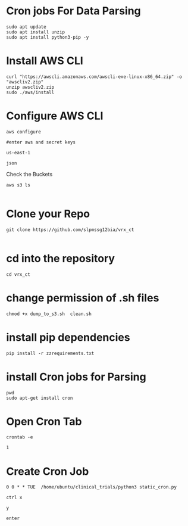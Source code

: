 # Cron jobs For Data Parsing 

```
sudo apt update 
sudo apt install unzip
sudo apt install python3-pip -y
```
# Install AWS CLI 
```
curl "https://awscli.amazonaws.com/awscli-exe-linux-x86_64.zip" -o "awscliv2.zip"
unzip awscliv2.zip
sudo ./aws/install
```

# Configure AWS CLI
```
aws configure

#enter aws and secret keys

us-east-1

json
```
Check the Buckets
```
aws s3 ls


```

# Clone your Repo
```
git clone https://github.com/slpmssg12bia/vrx_ct


```
# cd into the repository
```
cd vrx_ct

```
# change permission of .sh files
```
chmod +x dump_to_s3.sh  clean.sh 
```

# install pip dependencies
```
pip install -r zzrequirements.txt 
```
# install Cron jobs for Parsing
```
pwd
sudo apt-get install cron
```
# Open Cron Tab
```
crontab -e

1
```
# Create Cron Job
```
0 0 * * TUE  /home/ubuntu/clinical_trials/python3 static_cron.py

ctrl x

y

enter
```
